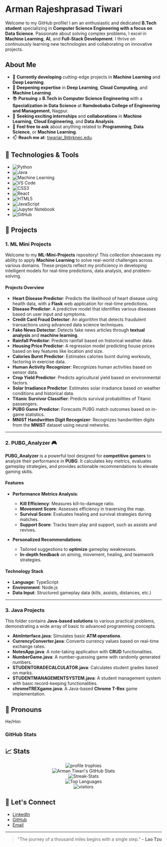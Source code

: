 # Arman Rajeshprasad Tiwari

Welcome to my GitHub profile! I am an enthusiastic and dedicated **B.Tech student** specializing in **Computer Science Engineering with a focus on Data Science**. Passionate about solving complex problems, I excel in **Machine Learning**, **AI**, and **Full-Stack Development**. I thrive on continuously learning new technologies and collaborating on innovative projects.

## About Me

- 🔭 **Currently developing** cutting-edge projects in **Machine Learning** and **Deep Learning**.
- 🌱 **Deepening expertise** in **Deep Learning**, **Cloud Computing**, and **Machine Learning**.
- 📚 **Pursuing** a **B.Tech in Computer Science Engineering** with a **Specialization in Data Science** at **Ramdeobaba College of Engineering and Management**, Nagpur.
- 🎯 **Seeking exciting internships** and **collaborations** in **Machine Learning**, **Cloud Engineering**, and **Data Analysis**.
- 💬 **Feel free to ask** about anything related to **Programming**, **Data Science**, or **Machine Learning**.
- 📫 **Reach me at**: [tiwariar_9@rknec.edu](mailto:tiwariar_9@rknec.edu).


## 🔧 Technologies & Tools

- ![Python](https://img.shields.io/badge/Python-3776AB?style=for-the-badge&logo=python&logoColor=white)
- ![Java](https://img.shields.io/badge/Java-007396?style=for-the-badge&logo=java&logoColor=white)
- ![Machine Learning](https://img.shields.io/badge/Machine%20Learning-000000?style=for-the-badge&logo=scikit-learn&logoColor=white)
- ![VS Code](https://img.shields.io/badge/VS%20Code-0078D4?style=for-the-badge&logo=visual-studio-code&logoColor=white)
- ![CSS3](https://img.shields.io/badge/CSS3-1572B6?style=for-the-badge&logo=css3&logoColor=white)
- ![React](https://img.shields.io/badge/React-61DAFB?style=for-the-badge&logo=react&logoColor=black)
- ![HTML5](https://img.shields.io/badge/HTML5-E34F26?style=for-the-badge&logo=html5&logoColor=white)
- ![JavaScript](https://img.shields.io/badge/JavaScript-F7DF1E?style=for-the-badge&logo=javascript&logoColor=black)
- ![Jupyter Notebook](https://img.shields.io/badge/Jupyter-F37626?style=for-the-badge&logo=jupyter&logoColor=white)
- ![GitHub](https://img.shields.io/badge/GitHub-181717?style=for-the-badge&logo=github&logoColor=white)

## 🚀 Projects

### 1. **ML Mini Projects**

Welcome to my **ML-Mini-Projects** repository! This collection showcases my ability to apply **Machine Learning** to solve real-world challenges across various domains. These projects reflect my proficiency in developing intelligent models for real-time predictions, data analysis, and problem-solving.

#### Projects Overview

- **Heart Disease Predictor**: Predicts the likelihood of heart disease using health data, with a **Flask** web application for real-time predictions.
- **Disease Predictor**: A predictive model that identifies various diseases based on user input and symptoms.
- **Credit Card Fraud Detector**: An algorithm that detects fraudulent transactions using advanced data science techniques.
- **Fake News Detector**: Detects fake news articles through **textual analysis** and **machine learning**.
- **Rainfall Predictor**: Predicts rainfall based on historical weather data.
- **Housing Price Predictor**: A regression model predicting house prices based on key features like location and size.
- **Calories Burnt Predictor**: Estimates calories burnt during workouts, factoring in exercise data.
- **Human Activity Recognizer**: Recognizes human activities based on sensor data.
- **Crop Yield Predictor**: Predicts agricultural yield based on environmental factors.
- **Solar Irradiance Predictor**: Estimates solar irradiance based on weather conditions and historical data.
- **Titanic Survivor Classifier**: Predicts survival probabilities of Titanic passengers.
- **PUBG Game Predictor**: Forecasts PUBG match outcomes based on in-game statistics.
- **MNIST Handwritten Digit Recognizer**: Recognizes handwritten digits from the **MNIST** dataset using neural networks.

---

### 2. **PUBG_Analyzer 🎮**

**PUBG_Analyzer** is a powerful tool designed for **competitive gamers** to analyze their performance in **PUBG**. It calculates key metrics, evaluates gameplay strategies, and provides actionable recommendations to elevate gaming skills.

#### Features

- **Performance Metrics Analysis**:
  - **Kill Efficiency**: Measures kill-to-damage ratio.
  - **Movement Score**: Assesses efficiency in traversing the map.
  - **Survival Score**: Evaluates healing and survival strategies during matches.
  - **Support Score**: Tracks team play and support, such as assists and revives.

- **Personalized Recommendations**: 
  - Tailored suggestions to **optimize** gameplay weaknesses.
  - **In-depth feedback** on aiming, movement, healing, and teamwork strategies.

#### Technology Stack

- **Language**: TypeScript
- **Environment**: Node.js
- **Data Input**: Structured gameplay data (kills, assists, distances, etc.)

---

### 3. **Java Projects**

This folder contains **Java-based solutions** to various practical problems, demonstrating a wide array of basic to advanced programming concepts.

- **AtmInterface.java**: Simulates basic **ATM operations**.
- **CurrencyConverter.java**: Converts currency values based on real-time exchange rates.
- **NotesApp.java**: A note-taking application with **CRUD** functionalities.
- **NumberGame.java**: A number-guessing game with randomly generated numbers.
- **STUDENTGRADECALCULATOR.java**: Calculates student grades based on marks.
- **STUDENTMANAGEMENTSYSTEM.java**: A student management system with basic record-keeping functionalities.
- **chromeTREXgame.java**: A Java-based **Chrome T-Rex** game implementation.

## 🧠 Pronouns
He/Him

### GitHub Stats
## 📈 Stats

<div align="center">
    <img src="https://github-profile-trophy.vercel.app/?username=tiwariar7&row=1&column=6&margin-h=8&theme=darkhub&count_private=true&margin-w=15&no-frame=true" alt="profile trophies" />
    <br />
    <img src="https://github-readme-stats.vercel.app/api?username=tiwariar7&show_icons=true&hide_border=true" alt="Arman Tiwari's GitHub Stats">
    <br />
    <img src="https://github-readme-streak-stats.herokuapp.com/?user=tiwariar7&theme=default&hide_title=true" alt="Streak-Stats">
    <br /> 
    <img src="https://github-readme-stats.vercel.app/api/top-langs/?username=tiwariar7&layout=compact" alt="Top Languages" />
    <br /> 
    <img src="https://visitor-badge.laobi.icu/badge?page_id=tiwariar7.tiwariar7" alt="visitors">
</div>


## 📣 Let's Connect

- [LinkedIn](https://www.linkedin.com/in/arman-rajeshprasad-tiwari-119231289/)
- [GitHub](https://github.com/tiwariar7)
- [Email](mailto:tiwariar_9@rknec.edu)

---

> "The journey of a thousand miles begins with a single step." – **Lao Tzu**
